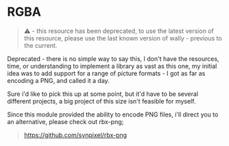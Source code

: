 # RGBA

> ⚠️ - this resource has been deprecated, to use the latest version of this resource, please use the last known version of wally - previous to the current.

Deprecated - there is no simple way to say this, I don't have the resources, time, or understanding to implement a library as vast as this one, my initial idea was to add support for a range of picture formats - I got as far as encoding a PNG, and called it a day.

Sure i'd like to pick this up at some point, but it'd have to be several different projects, a big project of this size isn't feasible for myself.

Since this module provided the ability to encode PNG files, i'll direct you to an alternative, please check out rbx-png;

> https://github.com/synpixel/rbx-png